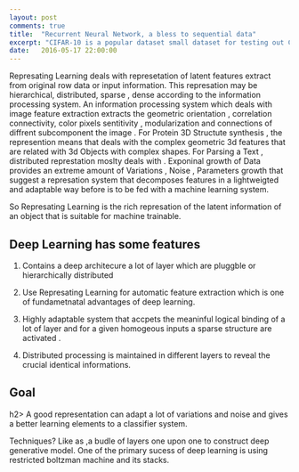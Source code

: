 ```yaml
---
layout: post
comments: true
title:  "Recurrent Neural Network, a bless to sequential data"
excerpt: "CIFAR-10 is a popular dataset small dataset for testing out Computer Vision Deep Learning learning methods. We're seeing a lot of improvements. But what is the human baseline?"
date:   2016-05-17 22:00:00
---
```





Represating Learning deals with represetation of latent features extract from original row data or input information. This represation may be hierarchical, distributed, sparse , dense according to the information processing  system.  An information processing system which deals with image feature extraction  extracts the geometric orientation , correlation connectivity, color pixels sentitivity , modularization and connections of diffrent subcomponent the image . For Protein 3D Structute synthesis , the represention means that deals with the complex geometric 3d features that are related with 3d Objects with complex shapes. For Parsing a Text , distributed represtation  moslty deals with .
Exponinal growth of Data provides an extreme amount of Variations , Noise , Parameters growth that suggest a  represation system that decomposes features  in a lightweigted and adaptable way before is to be fed with a machine learning system.  

So Represating Learning is the rich represation of the latent information of an object that is suitable for  machine trainable.


<h2>Deep Learning has some features</h2>

1. Contains  a deep architecure a lot of layer which are pluggble or hierarchically distributed  

2. Use Represating Learning for automatic feature extraction which is one of fundametnatal advantages of deep learning.

3. Highly adaptable system that accpets the meaninful logical binding of a lot of layer and for a given homogeous inputs a sparse structure are activated .

4. Distributed processing is maintained in different layers to  reveal the crucial identical informations.


<h2>Goal</h2>h2> 
A good representation can adapt a lot of variations and noise and gives a better learning elements to a classifier system. 

Techniques? Like as ,a budle of layers one upon one to construct deep generative model. One of the primary sucess of deep learning is using restricted boltzman machine and its stacks.
